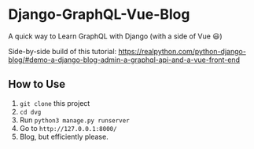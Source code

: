 # Django-GraphQL-Vue-Blog

A quick way to Learn GraphQL with Django (with a side of Vue 😃)

Side-by-side build of this tutorial: https://realpython.com/python-django-blog/#demo-a-django-blog-admin-a-graphql-api-and-a-vue-front-end

## How to Use

1) ```git clone``` this project
2) ```cd dvg```
3) Run ```python3 manage.py runserver```
4) Go to ```http://127.0.0.1:8000/```
5) Blog, but efficiently please.
